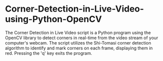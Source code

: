 # Corner-Detection-in-Live-Video-using-Python-OpenCV
The Corner Detection in Live Video script is a Python program using the OpenCV library to detect corners in real-time from the video stream of your computer's webcam. The script utilizes the Shi-Tomasi corner detection algorithm to identify and mark corners on each frame, displaying them in red. Pressing the 'q' key exits the program.
